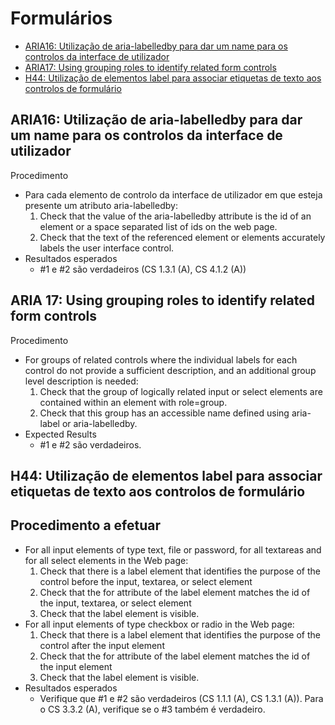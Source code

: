 # Formulários

- [ARIA16: Utilização de aria-labelledby para dar um name para os controlos da interface de utilizador](#aria16-utilização-de-aria-labelledby-para-dar-um-name-para-os-controlos-da-interface-de-utilizador)
- [ARIA17: Using grouping roles to identify related form controls]()
- [H44: Utilização de elementos label para associar etiquetas de texto aos controlos de formulário](#h44-utilização-de-elementos-label-para-associar-etiquetas-de-texto-aos-controlos-de-formulário)

## ARIA16: Utilização de aria-labelledby para dar um name para os controlos da interface de utilizador

Procedimento

- Para cada elemento de controlo da interface de utilizador em que esteja presente um atributo aria-labelledby:
  1) Check that the value of the aria-labelledby attribute is the id of an element or a space separated list of ids on the web page.
  2) Check that the text of the referenced element or elements accurately labels the user interface control.
- Resultados esperados
  - #1 e #2 são verdadeiros (CS 1.3.1 (A), CS 4.1.2 (A))

## ARIA 17: Using grouping roles to identify related form controls

Procedimento

- For groups of related controls where the individual labels for each control do not provide a sufficient description, and an additional group level description is needed:
  1) Check that the group of logically related input or select elements are contained within an element with role=group.
  2) Check that this group has an accessible name defined using aria-label or aria-labelledby.
- Expected Results
  - #1 e #2 são verdadeiros.

## H44: Utilização de elementos label para associar etiquetas de texto aos controlos de formulário

## Procedimento a efetuar

- For all input elements of type text, file or password, for all textareas and for all select elements in the Web page:
  1) Check that there is a label element that identifies the purpose of the control before the input, textarea, or select element
  2) Check that the for attribute of the label element matches the id of the input, textarea, or select element
  3) Check that the label element is visible.
- For all input elements of type checkbox or radio in the Web page:
  1) Check that there is a label element that identifies the purpose of the control after the input element
  2) Check that the for attribute of the label element matches the id of the input element
  3) Check that the label element is visible.
- Resultados esperados
  - Verifique que #1 e #2 são verdadeiros (CS 1.1.1 (A), CS 1.3.1 (A)). Para o CS 3.3.2 (A), verifique se o #3 também é verdadeiro.
